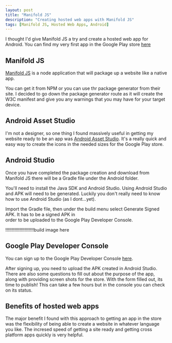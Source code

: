 ```yaml
---
layout: post
title: "Manifold JS"
description: "Creating hosted web apps with Manifold JS"
tags: [Manifold JS, Hosted Web Apps, Android]
---
```


I thought I'd give Manifold JS a try and create a hosted web app for Android.
You can find my very first app in the Google Play store [here](https://play.google.com/store/apps/details?id=net.azurewebsites.namepickerapp)

## Manifold JS

[Manifold JS](http://manifoldjs.com/) is a node application that will package up a website like a native app.

You can get it from NPM or you can use thr package generator from their site. I decided to go down the package 
generator route as it will create the W3C manifest and give you any warnings that you may have for your target 
device.

## Android Asset Studio

I'm not a designer, so one thing I found massively useful in getting my website ready to be an app was
[Android Asset Studio](https://romannurik.github.io/AndroidAssetStudio/icons-launcher.html).
It's a really quick and easy way to create the icons in the needed sizes for the Google Play store.

## Android Studio

Once you have completed the package creation and download from Manifold JS there will be a Gradle file under 
the Android folder.

You'll need to install the Java SDK and Android Studio. Using Android Studio and APK will need to be generated.
Luckily you don't really need to know how to use Android Studio (as I dont...yet).

Import the Gradle file, then under the build menu select Generate Signed APK. It has to be a signed APK in  
order to be uploaded to the Google Play Developer Console.

!!!!!!!!!!!!!!!!!!!!!!build image here

## Google Play Developer Console

You can sign up to the Google Play Developer Console [here](https://play.google.com/apps/publish/signup/).

After signing up, you need to upload the APK created in Android Studio. There are also some questions to fill out about
the purpose of the app, along with providing screen shots for the store. With the form filled out, its time to 
publish! This can take a few hours but in the console you can check on its status.

## Benefits of hosted web apps

The major benefit I found with this approach to getting an app in the store was the flexibility of being able to 
create a website in whatever language you like. The incresed speed of getting a site ready and getting cross 
platform apps quickly is very helpful.
